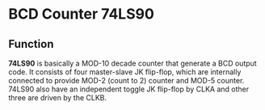 # BCD Counter 74LS90

## Function
**74LS90** is basically a MOD-10 decade counter that generate a BCD output code. 
It consists of four master-slave JK flip-flop, which are internally connected 
to provide MOD-2 (count to 2) counter and MOD-5 counter. 74LS90 also have an 
independent toggle JK flip-flop by CLKA and other three are driven by the CLKB.


